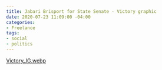 ```yaml
---
title: Jabari Brisport for State Senate - Victory graphic
date: 2020-07-23 11:09:00 -04:00
categories:
- Freelance
tags:
- social
- politics
---
```


[Victory_IG.webp](/uploads/Victory_IG.webp)